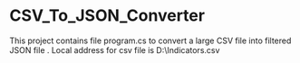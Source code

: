 # CSV_To_JSON_Converter

This project contains file program.cs to convert a large CSV file into filtered JSON file .
Local address for csv file is D:\Indicators.csv
